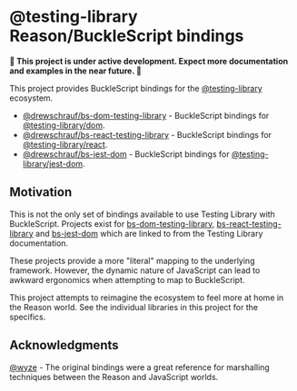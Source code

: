 # @testing-library Reason/BuckleScript bindings

**:construction: This project is under active development. Expect more documentation and examples in the near future. :construction:**

This project provides BuckleScript bindings for the [@testing-library](https://testing-library.com/) ecosystem.

- [@drewschrauf/bs-dom-testing-library](./packages/bs-dom-testing-library) - BuckleScript bindings for [@testing-library/dom](https://github.com/testing-library/dom-testing-library).
- [@drewschrauf/bs-react-testing-library](./packages/bs-react-testing-library) - BuckleScript bindings for [@testing-library/react](https://github.com/testing-library/react-testing-library).
- [@drewschrauf/bs-jest-dom](./packages/bs-jest-dom) - BuckleScript bindings for [@testing-library/jest-dom](https://github.com/testing-library/jest-dom).

## Motivation

This is not the only set of bindings available to use Testing Library with BuckleScript. Projects exist for [bs-dom-testing-library](https://github.com/wyze/bs-dom-testing-library), [bs-react-testing-library](https://github.com/wyze/bs-react-testing-library) and [bs-jest-dom](https://github.com/wyze/bs-jest-dom) which are linked to from the Testing Library documentation.

These projects provide a more "literal" mapping to the underlying framework. However, the dynamic nature of JavaScript can lead to awkward ergonomics when attempting to map to BuckleScript.

This project attempts to reimagine the ecosystem to feel more at home in the Reason world. See the individual libraries in this project for the specifics.

## Acknowledgments

[@wyze](https://github.com/wyze) - The original bindings were a great reference for marshalling techniques between the Reason and JavaScript worlds.